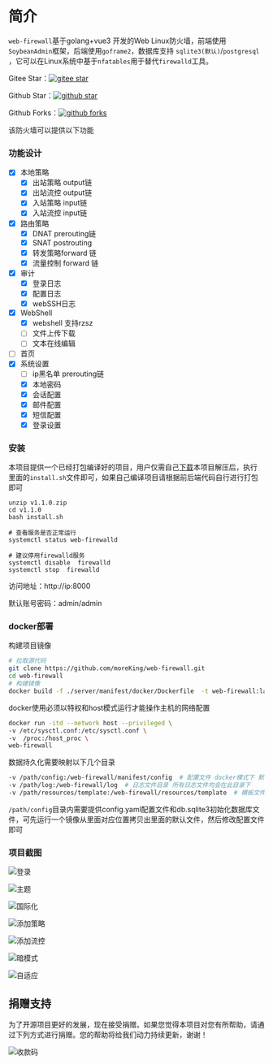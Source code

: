 
# 简介

`web-firewall`基于golang+vue3 开发的Web Linux防火墙，前端使用`SoybeanAdmin`框架，后端使用`goframe2`，数据库支持 `sqlite3(默认)`/`postgresql` ，它可以在Linux系统中基于`nfatables`用于替代`firewalld`工具。

Gitee Star：[![gitee star](https://gitee.com/moujun/web-firewall/badge/star.svg)](https://gitee.com/moujun/web-firewall)

Github Star：[![github star](https://img.shields.io/github/stars/moreKing/web-firewall)](https://github.com/moreKing/web-firewall)

Github Forks：[![github forks](https://img.shields.io/github/forks/moreKing/web-firewall)](https://github.com/moreKing/web-firewall)

该防火墙可以提供以下功能



### 功能设计

   - [x] 本地策略
     - [x] 出站策略 output链
     - [x] 出站流控 output链
     - [x] 入站策略 input链
     - [x] 入站流控 input链
   - [x] 路由策略
     - [x] DNAT prerouting链
     - [x] SNAT postrouting
     - [x] 转发策略forward 链
     - [x]  流量控制 forward 链
   - [x] 审计
     - [x] 登录日志
     - [x] 配置日志
     - [x] webSSH日志
   - [x] WebShell
     - [x] webshell 支持rzsz
     - [ ] 文件上传下载
     - [ ] 文本在线编辑
   - [ ] 首页
   - [x] 系统设置
     - [ ] ip黑名单 prerouting链
     - [x] 本地密码
     - [x] 会话配置
     - [x] 邮件配置
     - [x] 短信配置
     - [x] 登录设置

### 安装

本项目提供一个已经打包编译好的项目，用户仅需自己[下载](https://moujun.top/web-firewall/version.html)本项目解压后，执行 里面的`install.sh`文件即可，如果自己编译项目请根据前后端代码自行进行打包即可

```shell
unzip v1.1.0.zip
cd v1.1.0
bash install.sh

# 查看服务是否正常运行
systemctl status web-firewalld

# 建议停用firewalld服务
systemctl disable  firewalld
systemctl stop  firewalld
```

访问地址：http://ip:8000

默认账号密码：admin/admin

### docker部署

构建项目镜像
```bash
# 拉取源代码
git clone https://github.com/moreKing/web-firewall.git
cd web-firewall
# 构建镜像
docker build -f ./server/manifest/docker/Dockerfile  -t web-firewall:latest .
```

docker使用必须以特权和host模式运行才能操作主机的网络配置
```bash
docker run -itd --network host --privileged \
-v /etc/sysctl.conf:/etc/sysctl.conf \
-v  /proc:/host_proc \
web-firewall
```

数据持久化需要映射以下几个目录

```bash
-v /path/config:/web-firewall/manifest/config  # 配置文件 docker模式下 默认数据库文件也在此目录
-v /path/log:/web-firewall/log  # 日志文件目录 所有日志文件均会在此目录下
-v /path/resources/template:/web-firewall/resources/template  # 模板文件，用户可以自定义邮件样式
```

`/path/config`目录内需要提供config.yaml配置文件和db.sqlite3初始化数据库文件，可先运行一个镜像从里面对应位置拷贝出里面的默认文件，然后修改配置文件即可

### 项目截图

![登录](./img/login.png)

![主题](./img/theme.png)

![国际化](./img/i18.png)

![添加策略](./img/add_policy.png)

![添加流控](./img/add_limit.png)

![暗模式](./img/dark.png)

![自适应](./img/mobile.png)



## 捐赠支持

为了开源项目更好的发展，现在接受捐赠。如果您觉得本项目对您有所帮助，请通过下列方式进行捐赠。您的帮助将给我们动力持续更新，谢谢！

![收款码](./img/pay.png)